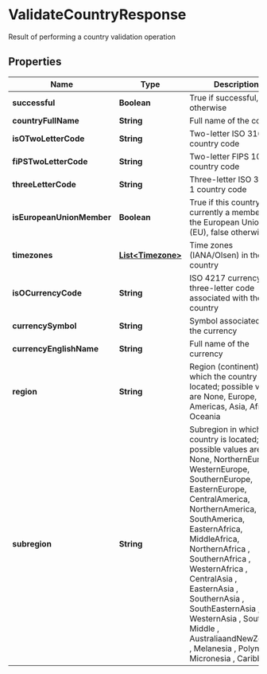 

# ValidateCountryResponse

Result of performing a country validation operation
## Properties

Name | Type | Description | Notes
------------ | ------------- | ------------- | -------------
**successful** | **Boolean** | True if successful, false otherwise |  [optional]
**countryFullName** | **String** | Full name of the country |  [optional]
**isOTwoLetterCode** | **String** | Two-letter ISO 3166-1 country code |  [optional]
**fiPSTwoLetterCode** | **String** | Two-letter FIPS 10-4 country code |  [optional]
**threeLetterCode** | **String** | Three-letter ISO 3166-1 country code |  [optional]
**isEuropeanUnionMember** | **Boolean** | True if this country is currently a member of the European Union (EU), false otherwise |  [optional]
**timezones** | [**List&lt;Timezone&gt;**](Timezone.md) | Time zones (IANA/Olsen) in the country |  [optional]
**isOCurrencyCode** | **String** | ISO 4217 currency three-letter code associated with the country |  [optional]
**currencySymbol** | **String** | Symbol associated with the currency |  [optional]
**currencyEnglishName** | **String** | Full name of the currency |  [optional]
**region** | **String** | Region (continent) in which the country is located; possible values are None, Europe, Americas, Asia, Africa, Oceania |  [optional]
**subregion** | **String** | Subregion in which the country is located; possible values are None, NorthernEurope, WesternEurope, SouthernEurope, EasternEurope, CentralAmerica, NorthernAmerica, SouthAmerica, EasternAfrica, MiddleAfrica, NorthernAfrica , SouthernAfrica , WesternAfrica , CentralAsia , EasternAsia , SouthernAsia , SouthEasternAsia , WesternAsia , Southern , Middle , AustraliaandNewZealand , Melanesia , Polynesia , Micronesia , Caribbean, |  [optional]



